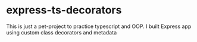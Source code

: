# express-ts-decorators
This is just a pet-project to practice typescript and OOP. I built Express app using custom class decorators and metadata
